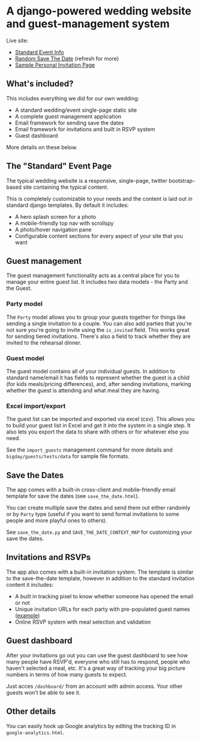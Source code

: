 # A django-powered wedding website and guest-management system

Live site:

- [Standard Event Info](http://coryandro.com/)
- [Random Save The Date](http://coryandro.com/save-the-date/) (refresh for more)
- [Sample Personal Invitation Page](http://coryandro.com/invite/b2ad24ec5dbb4694a36ef4ab616264e0/)

## What's included?

This includes everything we did for our own wedding:

- A standard wedding/event single-page static site
- A complete guest management application
- Email framework for sending save the dates
- Email framework for invitations and built in RSVP system
- Guest dashboard

More details on these below.

## The "Standard" Event Page

The typical wedding website is a responsive, single-page, twitter bootstrap-based site containing the typical content.

This is completely customizable to your needs and the content is laid out in standard django templates. By default it includes:

- A hero splash screen for a photo
- A mobile-friendly top nav with scrollspy
- A photo/hover navigation pane
- Configurable content sections for every aspect of your site that you want

## Guest management

The guest management functionality acts as a central place for you to manage your entire guest list.
It includes two data models - the Party and the Guest.

### Party model

The `Party` model allows you to group your guests together for things like sending a single invitation to a couple.
You can also add parties that you're not sure you're going to invite using the `is_invited` field.
This works great for sending tiered invitations.
There's also a field to track whether they are invited to the rehearsal dinner.

### Guest model

The guest model contains all of your individual guests.
In addition to standard name/email it has fields to represent whether the guest is a child (for kids meals/pricing differences),
and, after sending invitations, marking whether the guest is attending and what meal they are having.

### Excel import/export

The guest list can be imported and exported via excel (csv).
This allows you to build your guest list in Excel and get it into the system in a single step.
It also lets you export the data to share with others or for whatever else you need.

See the `import_guests` management command for more details and `bigday/guests/tests/data` for sample file formats.

## Save the Dates

The app comes with a built-in cross-client and mobile-friendly email template for save the dates (see `save_the_date.html`).

You can create multiple save the dates and send them out either randomly or by `Party` type (useful if you want to send formal
invitations to some people and more playful ones to others).

See `save_the_date.py` and `SAVE_THE_DATE_CONTEXT_MAP` for customizing your save the dates.

## Invitations and RSVPs

The app also comes with a built-in invitation system.
The template is similar to the save-the-date template, however in addition to the standard invitation content it includes:

- A built in tracking pixel to know whether someone has opened the email or not
- Unique invitation URLs for each party with pre-populated guest names ([example](http://coryandro.com/invite/b2ad24ec5dbb4694a36ef4ab616264e0/))
- Online RSVP system with meal selection and validation

## Guest dashboard

After your invitations go out you can use the guest dashboard to see how many people have RSVP'd, everyone who still
has to respond, people who haven't selected a meal, etc.
It's a great way of tracking your big picture numbers in terms of how many guests to expect.

Just acces `/dashboard/` from an account with admin access. Your other guests won't be able to see it.

## Other details

You can easily hook up Google analytics by editing the tracking ID in `google-analytics.html`.
